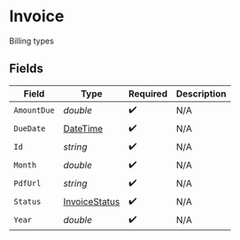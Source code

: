 # Invoice

Billing types


## Fields

| Field                                                                                 | Type                                                                                  | Required                                                                              | Description                                                                           |
| ------------------------------------------------------------------------------------- | ------------------------------------------------------------------------------------- | ------------------------------------------------------------------------------------- | ------------------------------------------------------------------------------------- |
| `AmountDue`                                                                           | *double*                                                                              | :heavy_check_mark:                                                                    | N/A                                                                                   |
| `DueDate`                                                                             | [DateTime](https://learn.microsoft.com/en-us/dotnet/api/system.datetime?view=net-5.0) | :heavy_check_mark:                                                                    | N/A                                                                                   |
| `Id`                                                                                  | *string*                                                                              | :heavy_check_mark:                                                                    | N/A                                                                                   |
| `Month`                                                                               | *double*                                                                              | :heavy_check_mark:                                                                    | N/A                                                                                   |
| `PdfUrl`                                                                              | *string*                                                                              | :heavy_check_mark:                                                                    | N/A                                                                                   |
| `Status`                                                                              | [InvoiceStatus](../../Models/Shared/InvoiceStatus.md)                                 | :heavy_check_mark:                                                                    | N/A                                                                                   |
| `Year`                                                                                | *double*                                                                              | :heavy_check_mark:                                                                    | N/A                                                                                   |